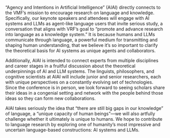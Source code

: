 “Agency and Intentions in Artificial Intelligence” (AIAI) directly connects to the VMF’s mission to encourage research on language and knowledge. Specifically, our keynote speakers and attendees will engage with AI systems and LLMs as agent-like language users that invite serious study, a conversation that aligns with VRF’s goal to “promote and advance research into language as a knowledge system.” It is because humans and LLMs communicate through language, a powerful medium for transmitting and shaping human understanding, that we believe it’s so important to clarify the theoretical basis for AI systems as unique agents and collaborators.
 
 Additionally, AIAI is intended to connect experts from multiple disciplines and career stages in a fruitful discussion about the theoretical underpinnings of AI and LLM systems. The linguists, philosophers, and cognitive scientists at AIAI will include junior and senior researchers, each with unique perspectives on a constantly evolving set of technologies. Since the conference is in person, we look forward to seeing scholars share their ideas in a congenial setting and network with the people behind those ideas so they can form new collaborations.
  
  AIAI takes seriously the idea that “there are still big gaps in our knowledge” of language, a “unique capacity of human beings”—we will also artfully challenge whether it ultimately is unique to humans. We hope to contribute to language research by exploring one of humanity’s most impressive and uncertain language-based constructions: AI systems and LLMs.
